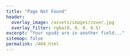 ```yaml
---
title: "Page Not Found"
header:
  overlay_image: /assets/images/cover.jpg
  overlay_filter: rgba(0, 0, 0, 0.5)
excerpt: "Your spudz are in another field..."
sitemap: false
permalink: /404.html
---
```


